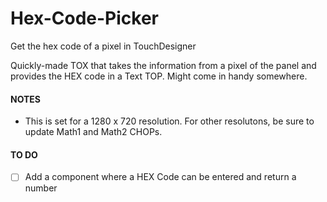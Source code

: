 # Hex-Code-Picker
Get the hex code of a pixel in TouchDesigner

Quickly-made TOX that takes the information from a pixel of the panel and provides the HEX code in a Text TOP. Might come in handy somewhere.

#### NOTES
* This is set for a 1280 x 720 resolution. For other resolutons, be sure to update Math1 and Math2 CHOPs.

#### TO DO
- [ ] Add a component where a HEX Code can be entered and return a number
